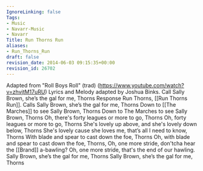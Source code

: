 ```yaml
---
IgnoreLinking: false
Tags:
- Music
- Navarr-Music
- Navarr
Title: Run Thorns Run
aliases:
- Run_Thorns_Run
draft: false
revision_date: 2014-06-03 09:15:35+00:00
revision_id: 26702
---
```


Adapted from "Roll Boys Roll" (trad) (https://www.youtube.com/watch?v=zhvjtM17uRU)
Lyrics and Melody adapted by Joshua Binks.
Call
Sally Brown, she’s the gal for me, Thorns
Response
Run Thorns, [[Run Thorns Run]].
Calls
Sally Brown, she’s the gal for me, Thorns
Down to [[The Marches]] to see Sally Brown, Thorns
Down to The Marches to see Sally Brown, Thorns
Oh, there's forty leagues or more to go, Thorns
Oh, forty leagues or more to go, Thorns
She's lovely up above, and she's lovely down below, Thorns
She's lovely cause she loves me, that’s all I need to know, Thorns
With blade and spear to cast down the foe, Thorns
Oh, with blade and spear to cast down the foe, Thorns,
Oh, one more stride, don'tcha hear the [[Brand]] a-bawling?
Oh, one more stride, that's the end of our hawling.
Sally Brown, she’s the gal for me, Thorns
Sally Brown, she’s the gal for me, Thorns